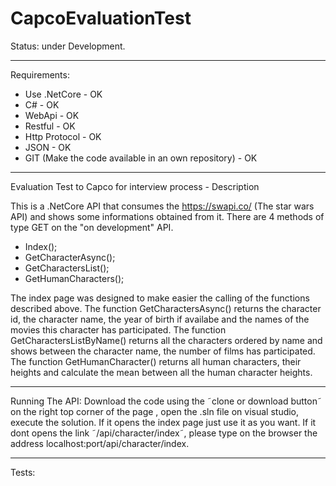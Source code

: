 # CapcoEvaluationTest
Status: under Development.
____________________________________________________________________________________________________________________
Requirements:
- Use .NetCore - OK
- C# - OK
- WebApi - OK
- Restful - OK
- Http Protocol - OK
- JSON - OK
- GIT (Make the code available in an own repository) - OK 
___________________________________________________________________________________________________________________
Evaluation Test to Capco for interview process - Description

This is a .NetCore API that consumes the https://swapi.co/ (The star wars API) and shows some informations obtained from it.
There are 4 methods of type GET on the "on development" API.
  - Index();
  - GetCharacterAsync();
  - GetCharactersList();
  - GetHumanCharacters();
  
  The index page was designed to make easier the calling of the functions described above. The function GetCharactersAsync() returns
  the character id, the character name, the year of birth if availabe and the names of the movies this character has participated. The 
  function GetCharactersListByName() returns all the characters ordered by name and shows between the character name, the number of films 
  has participated. The function GetHumanCharacter() returns all human characters, their heights and calculate the mean between all the
  human character heights.
  ____________________________________________________________________________________________________________________________
  Running The API:
  Download the code using the ˜clone or download button˜ on the right top corner of the page , open the .sln file on visual studio, execute the solution. If it opens the index page just use it as you want.
  If it dont opens the link ˜/api/character/index˜, please type on the browser the address                           localhost:port/api/character/index.
____________________________________________________________________________________________________________________________
  Tests:
